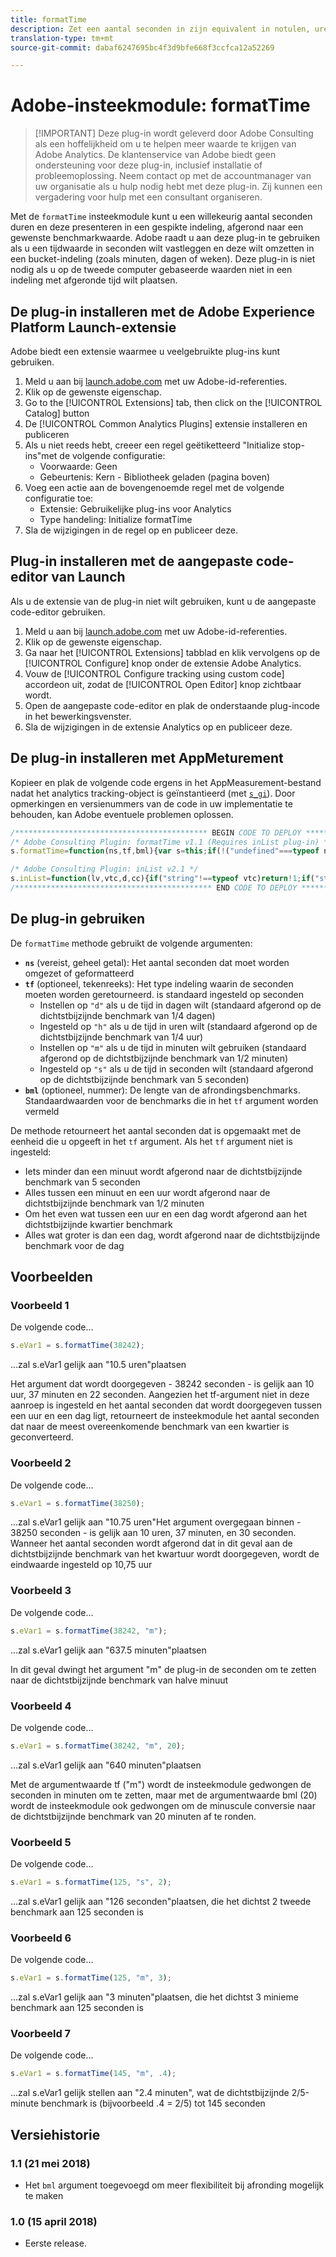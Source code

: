```yaml
---
title: formatTime
description: Zet een aantal seconden in zijn equivalent in notulen, uren, enz. om.
translation-type: tm+mt
source-git-commit: dabaf6247695bc4f3d9bfe668f3ccfca12a52269

---
```



# Adobe-insteekmodule: formatTime

>[!IMPORTANT] Deze plug-in wordt geleverd door Adobe Consulting als een hoffelijkheid om u te helpen meer waarde te krijgen van Adobe Analytics. De klantenservice van Adobe biedt geen ondersteuning voor deze plug-in, inclusief installatie of probleemoplossing. Neem contact op met de accountmanager van uw organisatie als u hulp nodig hebt met deze plug-in. Zij kunnen een vergadering voor hulp met een consultant organiseren.

Met de `formatTime` insteekmodule kunt u een willekeurig aantal seconden duren en deze presenteren in een gespikte indeling, afgerond naar een gewenste benchmarkwaarde. Adobe raadt u aan deze plug-in te gebruiken als u een tijdwaarde in seconden wilt vastleggen en deze wilt omzetten in een bucket-indeling (zoals minuten, dagen of weken). Deze plug-in is niet nodig als u op de tweede computer gebaseerde waarden niet in een indeling met afgeronde tijd wilt plaatsen.

## De plug-in installeren met de Adobe Experience Platform Launch-extensie

Adobe biedt een extensie waarmee u veelgebruikte plug-ins kunt gebruiken.

1. Meld u aan bij [launch.adobe.com](https://launch.adobe.com) met uw Adobe-id-referenties.
1. Klik op de gewenste eigenschap.
1. Go to the [!UICONTROL Extensions] tab, then click on the [!UICONTROL Catalog] button
1. De [!UICONTROL Common Analytics Plugins] extensie installeren en publiceren
1. Als u niet reeds hebt, creeer een regel geëtiketteerd &quot;Initialize stop-ins&quot;met de volgende configuratie:
   * Voorwaarde: Geen
   * Gebeurtenis: Kern - Bibliotheek geladen (pagina boven)
1. Voeg een actie aan de bovengenoemde regel met de volgende configuratie toe:
   * Extensie: Gebruikelijke plug-ins voor Analytics
   * Type handeling: Initialize formatTime
1. Sla de wijzigingen in de regel op en publiceer deze.

## Plug-in installeren met de aangepaste code-editor van Launch

Als u de extensie van de plug-in niet wilt gebruiken, kunt u de aangepaste code-editor gebruiken.

1. Meld u aan bij [launch.adobe.com](https://launch.adobe.com) met uw Adobe-id-referenties.
1. Klik op de gewenste eigenschap.
1. Ga naar het [!UICONTROL Extensions] tabblad en klik vervolgens op de [!UICONTROL Configure] knop onder de extensie Adobe Analytics.
1. Vouw de [!UICONTROL Configure tracking using custom code] accordeon uit, zodat de [!UICONTROL Open Editor] knop zichtbaar wordt.
1. Open de aangepaste code-editor en plak de onderstaande plug-incode in het bewerkingsvenster.
1. Sla de wijzigingen in de extensie Analytics op en publiceer deze.

## De plug-in installeren met AppMeturement

Kopieer en plak de volgende code ergens in het AppMeasurement-bestand nadat het analytics tracking-object is geïnstantieerd (met [`s_gi`](../functions/s-gi.md)). Door opmerkingen en versienummers van de code in uw implementatie te behouden, kan Adobe eventuele problemen oplossen.

```js
/******************************************* BEGIN CODE TO DEPLOY *******************************************/
/* Adobe Consulting Plugin: formatTime v1.1 (Requires inList plug-in) */
s.formatTime=function(ns,tf,bml){var s=this;if(!("undefined"===typeof ns||isNaN(ns)||0>Number(ns))){if("string"===typeof tf&&"d"===tf||("string"!==typeof tf||!s.inList("h,m,s",tf))&&86400<=ns){tf=86400;var d="days";bml=isNaN(bml)?1:tf/(bml*tf)} else"string"===typeof tf&&"h"===tf||("string"!==typeof tf||!s.inList("m,s",tf))&&3600<=ns?(tf=3600,d="hours", bml=isNaN(bml)?4: tf/(bml*tf)):"string"===typeof tf&&"m"===tf||("string"!==typeof tf||!s.inList("s",tf))&&60<=ns?(tf=60,d="minutes",bml=isNaN(bml)?2: tf/(bml*tf)):(tf=1,d="seconds",bml=isNaN(bml)?.2:tf/bml);ns=Math.round(ns*bml/tf)/bml+" "+d;0===ns.indexOf("1 ")&&(ns=ns.substring(0, ns.length-1));return ns}};

/* Adobe Consulting Plugin: inList v2.1 */
s.inList=function(lv,vtc,d,cc){if("string"!==typeof vtc)return!1;if("string"===typeof lv)lv=lv.split(d||",");else if("object"!== typeof lv)return!1;d=0;for(var e=lv.length;d<e;d++)if(1==cc&&vtc===lv[d]||vtc.toLowerCase()===lv[d].toLowerCase())return!0;return!1};
/******************************************** END CODE TO DEPLOY ********************************************/
```

## De plug-in gebruiken

De `formatTime` methode gebruikt de volgende argumenten:

* **`ns`** (vereist, geheel getal): Het aantal seconden dat moet worden omgezet of geformatteerd
* **`tf`** (optioneel, tekenreeks): Het type indeling waarin de seconden moeten worden geretourneerd. is standaard ingesteld op seconden
   * Instellen op `"d"` als u de tijd in dagen wilt (standaard afgerond op de dichtstbijzijnde benchmark van 1/4 dagen)
   * Ingesteld op `"h"` als u de tijd in uren wilt (standaard afgerond op de dichtstbijzijnde benchmark van 1/4 uur)
   * Instellen op `"m"` als u de tijd in minuten wilt gebruiken (standaard afgerond op de dichtstbijzijnde benchmark van 1/2 minuten)
   * Ingesteld op `"s"` als u de tijd in seconden wilt (standaard afgerond op de dichtstbijzijnde benchmark van 5 seconden)
* **`bml`** (optioneel, nummer): De lengte van de afrondingsbenchmarks. Standaardwaarden voor de benchmarks die in het `tf` argument worden vermeld

De methode retourneert het aantal seconden dat is opgemaakt met de eenheid die u opgeeft in het `tf` argument. Als het `tf` argument niet is ingesteld:

* Iets minder dan een minuut wordt afgerond naar de dichtstbijzijnde benchmark van 5 seconden
* Alles tussen een minuut en een uur wordt afgerond naar de dichtstbijzijnde benchmark van 1/2 minuten
* Om het even wat tussen een uur en een dag wordt afgerond aan het dichtstbijzijnde kwartier benchmark
* Alles wat groter is dan een dag, wordt afgerond naar de dichtstbijzijnde benchmark voor de dag

## Voorbeelden

### Voorbeeld 1

De volgende code...

```js
s.eVar1 = s.formatTime(38242);
```

...zal s.eVar1 gelijk aan &quot;10.5 uren&quot;plaatsen

Het argument dat wordt doorgegeven - 38242 seconden - is gelijk aan 10 uur, 37 minuten en 22 seconden.  Aangezien het tf-argument niet in deze aanroep is ingesteld en het aantal seconden dat wordt doorgegeven tussen een uur en een dag ligt, retourneert de insteekmodule het aantal seconden dat naar de meest overeenkomende benchmark van een kwartier is geconverteerd.

### Voorbeeld 2

De volgende code...

```js
s.eVar1 = s.formatTime(38250);
```

...zal s.eVar1 gelijk aan &quot;10.75 uren&quot;Het argument overgegaan binnen - 38250 seconden - is gelijk aan 10 uren, 37 minuten, en 30 seconden.  Wanneer het aantal seconden wordt afgerond dat in dit geval aan de dichtstbijzijnde benchmark van het kwartuur wordt doorgegeven, wordt de eindwaarde ingesteld op 10,75 uur

### Voorbeeld 3

De volgende code...

```js
s.eVar1 = s.formatTime(38242, "m");
```

...zal s.eVar1 gelijk aan &quot;637.5 minuten&quot;plaatsen

In dit geval dwingt het argument &quot;m&quot; de plug-in de seconden om te zetten naar de dichtstbijzijnde benchmark van halve minuut

### Voorbeeld 4

De volgende code...

```js
s.eVar1 = s.formatTime(38242, "m", 20);
```

...zal s.eVar1 gelijk aan &quot;640 minuten&quot;plaatsen

Met de argumentwaarde tf (&quot;m&quot;) wordt de insteekmodule gedwongen de seconden in minuten om te zetten, maar met de argumentwaarde bml (20) wordt de insteekmodule ook gedwongen om de minuscule conversie naar de dichtstbijzijnde benchmark van 20 minuten af te ronden.

### Voorbeeld 5

De volgende code...

```js
s.eVar1 = s.formatTime(125, "s", 2);
```

...zal s.eVar1 gelijk aan &quot;126 seconden&quot;plaatsen, die het dichtst 2 tweede benchmark aan 125 seconden is

### Voorbeeld 6

De volgende code...

```js
s.eVar1 = s.formatTime(125, "m", 3);
```

...zal s.eVar1 gelijk aan &quot;3 minuten&quot;plaatsen, die het dichtst 3 minieme benchmark aan 125 seconden is

### Voorbeeld 7

De volgende code...

```js
s.eVar1 = s.formatTime(145, "m", .4);
```

...zal s.eVar1 gelijk stellen aan &quot;2.4 minuten&quot;, wat de dichtstbijzijnde 2/5-minute benchmark is (bijvoorbeeld .4 = 2/5) tot 145 seconden

## Versiehistorie

### 1.1 (21 mei 2018)

* Het `bml` argument toegevoegd om meer flexibiliteit bij afronding mogelijk te maken

### 1.0 (15 april 2018)

* Eerste release.
